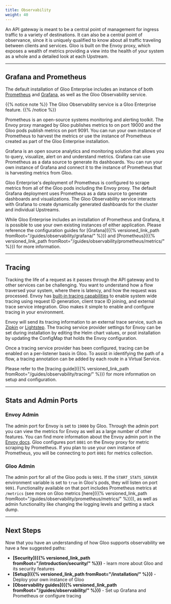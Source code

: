```yaml
---
title: Observability
weight: 40
---
```


An API gateway is meant to be a central point of management for ingress traffic to a variety of destinations. It can also be a central point of observance, since it is uniquely qualified to know about all traffic traveling between clients and services. Gloo is built on the Envoy proxy, which exposes a wealth of metrics providing a view into the health of your system as a whole and a detailed look at each Upstream.

---

## Grafana and Prometheus

The default installation of Gloo Enterprise includes an instance of both [Prometheus](https://prometheus.io/docs/introduction/overview/) and [Grafana](https://grafana.com/), as well as the Gloo Observability service.

{{% notice note %}}
The Gloo Observability service is a Gloo Enterprise feature.
{{% /notice %}}

Prometheus is an open-source systems monitoring and alerting toolkit. The Envoy proxy managed by Gloo publishes metrics to on port 19000 and the Gloo pods publish metrics on port 9091. You can run your own instance of Prometheus to harvest the metrics or use the instance of Prometheus created as part of the Gloo Enterprise installation.

Grafana is an open source analytics and monitoring solution that allows you to query, visualize, alert on and understand metrics. Grafana can use Prometheus as a data source to generate its dashboards. You can run your own instance of Grafana and connect it to the instance of Prometheus that is harvesting metrics from Gloo.

Gloo Enterprise's deployment of Prometheus is configured to scrape metrics from all of the Gloo pods including the Envoy proxy. The default Grafana deployment uses Prometheus as a data source to generate dashboards and visualizations. The Gloo Observability service interacts with Grafana to create dynamically generated dashboards for the cluster and individual Upstreams.

While Gloo Enterprise includes an installation of Prometheus and Grafana, it is possible to use your own existing instances of either application. Please reference the configuration guides for [Grafana]({{% versioned_link_path fromRoot="/guides/observability/grafana/" %}}) and [Prometheus]({{% versioned_link_path fromRoot="/guides/observability/prometheus/metrics/" %}}) for more information.

---

## Tracing

Tracking the life of a request as it passes through the API gateway and to other services can be challenging. You want to understand how a flow traversed your system, where there is latency, and how the request was processed. Envoy has [built-in tracing capabilities](https://www.envoyproxy.io/docs/envoy/latest/intro/arch_overview/observability/tracing.html) to enable system wide tracing using request ID generation, client trace ID joining, and external trace service integration. Gloo makes it simple to enable and configure tracing in your environment.

Envoy will send its tracing information to an external trace service, such as [Zipkin](https://zipkin.io/) or [Lightstep](https://lightstep.com/). The tracing service provider settings for Envoy can be set during installation by editing the Helm chart values, or post installation by updating the ConfigMap that holds the Envoy configuration.

Once a tracing service provider has been configured, tracing can be enabled on a per-listener basis in Gloo. To assist in identifying the path of a flow, a tracing annotation can be added by each route in a Virtual Service.

Please refer to the [tracing guide]({{% versioned_link_path fromRoot="/guides/observability/tracing/" %}}) for more information on setup and configuration.

---

## Stats and Admin Ports

### Envoy Admin

The admin port for Envoy is set to `19000` by Gloo. Through the admin port you can view the metrics for Envoy as well as a large number of other features. You can find more information about the Envoy admin port in the [Envoy docs](https://www.envoyproxy.io/docs/envoy/v1.7.0/operations/admin). Gloo configures port `8081` on the Envoy proxy for metric scraping by Prometheus. If you plan to use your own instance of Prometheus, you will be connecting to port `8081` for metrics collection.

### Gloo Admin

The admin port for all of the Gloo pods is `9091`. If the `START_STATS_SERVER` environment variable is set to `true` in Gloo's pods, they will listen on port `9091`. Functionality available on that port includes Prometheus metrics at `/metrics` (see more on Gloo metrics [here]({{% versioned_link_path fromRoot="/guides/observability/prometheus/metrics/" %}})), as well as admin functionality like changing the logging levels and getting a stack dump.

---

## Next Steps

Now that you have an understanding of how Gloo supports observability we have a few suggested paths:

* **[Security]({{% versioned_link_path fromRoot="/introduction/security/" %}})** - learn more about Gloo and its security features
* **[Setup]({{% versioned_link_path fromRoot="/installation/" %}})** - Deploy your own instance of Gloo
* **[Observability guides]({{% versioned_link_path fromRoot="/guides/observability/" %}})** - Set up Grafana and Prometheus or configure tracing